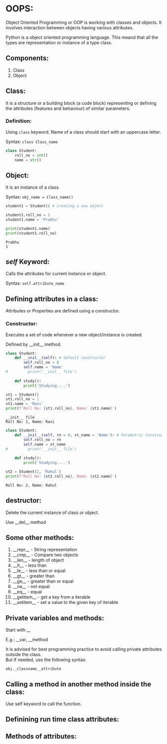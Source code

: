 # OOPS:

Object Oriented Programming or OOP is working with classes and objects. It involves interaction between objects having various attributes.

Python is a object oriented programming language. This meand that all the types are representation or instance of a type class.

## Components:
1. Class
2. Object


## Class:

It is a structure or a building block (a code block) representing or defining the attributes (features and behaviour) of similar parameters.

### Definition:
Using `class` keyword.
Name of a class should start with an uppercase letter.

Syntax: `class Class_name`


```python
class Student:
    roll_no = int()
    name = str()
```

## Object:

It is an instance of a class.

Syntax: `obj_name = Class_name()`


```python
student1 = Student() # creating a new object

student1.roll_no = 1
student1.name = 'Prabhu'
```


```python
print(student1.name)
print(student1.roll_no)
```

    Prabhu
    1
    

## *self* Keyword:

Calls the attributes for current instance or object.

Syntax: `self.attribute_name`

## Defining attributes in a class:

Attributes or Properties are  defined using a constructor.

### Constructor:
Executes a set of code whenever a new object/instance is created.

Defined by \_\_init\_\_ method.


```python
class Student:
    def __init__(self): # default constructor
        self.roll_no = 0
        self.name = 'Name'
#         print('__init__ file')
    
    def study():
        print('Studying....')
```


```python
st1 = Student()
st1.roll_no = 1
st1.name = 'Ravi'
print(f'Roll No: {st1.roll_no}, Name: {st1.name}')
```

    __init__ file
    Roll No: 1, Name: Ravi
    


```python
class Student:
    def __init__(self, rn = 0, st_name = 'Name'): # Parametric Constructor
        self.roll_no = rn
        self.name = st_name
#         print('__init__ file')
    
    def study():
        print('Studying....')
```


```python
st2 = Student(2, 'Rahul')
print(f'Roll No: {st2.roll_no}, Name: {st2.name}')
```

    Roll No: 2, Name: Rahul
    

## destructor:
Delete the current instance of class or object.

Use \_\_del\_\_ method

## Some other methods:

1. \_\_repr\_\_ - String representation
2. \_\_cmp\_\_ - Compare two objects
3. \_\_len\_\_ - length of object
4. \_\_lt\_\_ - less than
7. \_\_le\_\_ - less than or equal
8. \_\_gt\_\_ - greater than
9. \_\_ge\_\_ - greater than or equal
10. \_\_ne\_\_ - not equal
0. \_\_eq\_\_ - equal
5. \_\_getitem\_\_ - get a key from a iterable
6. \_\_setitem\_\_ - set a value to the given key of iterable

## Private variables and methods:

Start with \_\_

E.g.: \_\_var, \_\_method

It is advised for best programming practice to avoid calling private attributes outside the class.  
But if needed, use the following syntax:

`obj._classname__attribute`

## Calling a method in another method inside the class:

Use self keyword to call the function.

## Definining run time class attributes:

## Methods of attributes:


```python

```
